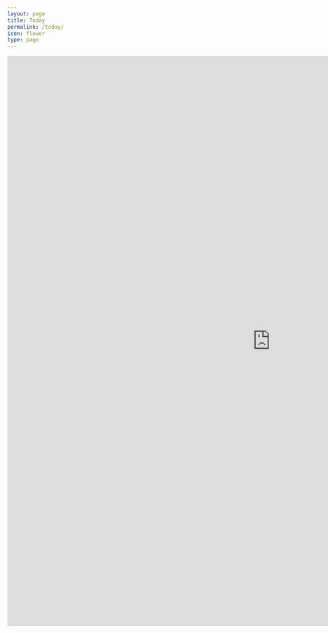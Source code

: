 ```yaml
---
layout: page
title: Today
permalink: /today/
icon: flower
type: page
---
```


<iframe frameborder="0" width="1200" height="1300" scrolling="no" src="http://paper.7h365.com/Members/MemberIndex"></iframe>
